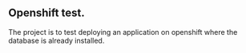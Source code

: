 ## Openshift test.
The project is to test deploying an application on openshift where the database is already installed.

